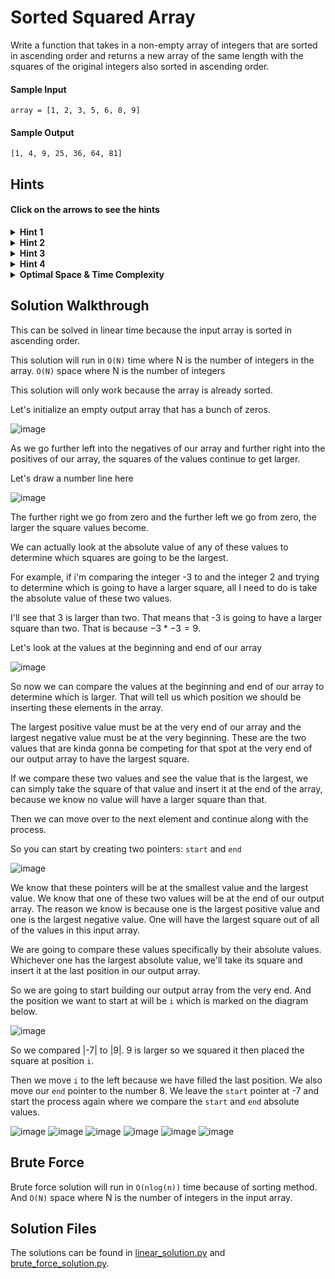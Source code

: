 # Sorted Squared Array

Write a function that takes in a non-empty array of integers that are sorted in ascending order and returns a new array of the same length with the squares of the original integers also sorted in ascending order.

#### Sample Input

```
array = [1, 2, 3, 5, 6, 8, 9]
```

#### Sample Output

```
[1, 4, 9, 25, 36, 64, 81]
```

## Hints

#### Click on the arrows to see the hints

<details>
  <summary><b>Hint 1</b></summary>
While the integers in the input array are sorted in increasing order, their squares won't necessarily be as well, because of the possible presence of negative numbers.
</details>

<details>
  <summary><b>Hint 2</b></summary>
Traverse the array value by value, square each value, and insert the squares into an output array. Then, sort the output array before returning it. Is this the optimal solution?
</details>

<details>
  <summary><b>Hint 3</b></summary>
To reduce the time complexity of the algorithm mentioned in Hint #2, you need to avoid sorting the output array. To do this, as you square the values of the input array, try to directly insert them into their correct position in the output array.
</details>

<details>
  <summary><b>Hint 4</b></summary>
Use two pointers to keep track of the smallest and largest values in the input array. Compare the absolute values of these smallest and largest values, square the larger absolute value, and place the square at the end of the output array, filling it up from right to left. Move the pointers accordingly, and repeat this process until the output array is filled.
</details>

<details>
  <summary><b>Optimal Space & Time Complexity</b></summary>
O(n) time | O(n) space - where n is the length of the input array
</details>

## Solution Walkthrough

This can be solved in linear time because the input array is sorted in ascending order. 

This solution will run in `O(N)` time where N is the number of integers in the array. `O(N)` space where N is the number of integers 

This solution will only work because the array is already sorted.

Let's initialize an empty output array that has a bunch of zeros. 

![image](https://github.com/KellzCodes/python_interview/assets/19383145/d064d079-9b7d-4ae8-9a91-09a10eba8bc2)

As we go further left into the negatives of our array and further right into the positives of our array, the squares of the values continue to get larger. 

Let's draw a number line here

![image](https://github.com/KellzCodes/python_interview/assets/19383145/f02751a6-0497-418a-bcc4-0ccb05e57900)

The further right we go from zero and the further left we go from zero, the larger the square values become. 

We can actually look at the absolute value of any of these values to determine which squares are going to be the largest. 

For example, if i'm comparing the integer -3 to and the integer 2 and trying to determine which is going to have a larger square, all I need to do is take the absolute value of these two values. 

I'll see that 3 is larger than two. That means that -3 is going to have a larger square than two. That is because $-3 * -3 = 9$. 

Let's look at the values at the beginning and end of our array

![image](https://github.com/KellzCodes/python_interview/assets/19383145/ade05c76-ede7-4131-b139-7d80bee719ab)

So now we can compare the values at the beginning and end of our array to determine which is larger. That will tell us which position we should be inserting these elements in the array. 

The largest positive value must be at the very end of our array and the largest negative value must be at the very beginning. These are the two values that are kinda gonna be competing for that spot at the very end of our output array to have the largest square. 

If we compare these two values and see the value that is the largest, we can simply take the square of that value and insert it at the end of the array, because we know no value will have a larger square than that. 

Then we can move over to the next element and continue along with the process. 

So you can start by creating two pointers: `start` and `end`

![image](https://github.com/KellzCodes/python_interview/assets/19383145/c5c36582-91ab-4e82-8519-e21fbcb1a268)

We know that these pointers will be at the smallest value and the largest value. We know that one of these two values will be at the end of our output array. The reason we know is because one is the largest positive value and one is the largest negative value. One will have the largest square out of all of the values in this input array. 

We are going to compare these values specifically by their absolute values. Whichever one has the largest absolute value, we'll take its square and insert it at the last position in our output array. 

So we are going to start building our output array from the very end. And the position we want to start at will be `i` which is marked on the diagram below.

![image](https://github.com/KellzCodes/python_interview/assets/19383145/7efaafa3-373c-489c-90e1-9ab850a23eae)

So we compared |-7| to |9|. 9 is larger so we squared it then placed the square at position `i`.

Then we move `i` to the left because we have filled the last position. We also move our `end` pointer to the number 8. We leave the `start` pointer at -7 and start the process again where we compare the `start` and `end` absolute values.

![image](https://github.com/KellzCodes/python_interview/assets/19383145/a894834f-d75a-4478-8796-65e867ab51a4)
![image](https://github.com/KellzCodes/python_interview/assets/19383145/6ef387f1-d75c-4d2e-801f-c93fc01c0c6d)
![image](https://github.com/KellzCodes/python_interview/assets/19383145/c6622b91-e1b1-4cc5-a5b4-37b6e665caaa)
![image](https://github.com/KellzCodes/python_interview/assets/19383145/4bed4dff-b30d-4cd3-8aeb-0975cf5a70f8)
![image](https://github.com/KellzCodes/python_interview/assets/19383145/a16f766a-0bbb-4a8e-a502-65d92bfb4e3d)
![image](https://github.com/KellzCodes/python_interview/assets/19383145/6560874e-8761-42c7-96f1-a4ed530ca22c)

## Brute Force

Brute force solution will run in `O(nlog(n))` time because of sorting method. And `O(N)` space where N is the number of integers in the input array.

## Solution Files

The solutions can be found in [linear_solution.py](https://github.com/KellzCodes/python_interview/blob/main/Data-Structures-and-Algorithms/Arrays/Easy-Array-Algorithms/Sorted-Squared-Array/linear_solution.py) and [brute_force_solution.py](https://github.com/KellzCodes/python_interview/blob/main/Data-Structures-and-Algorithms/Arrays/Easy-Array-Algorithms/Sorted-Squared-Array/brute_force_solution.py).